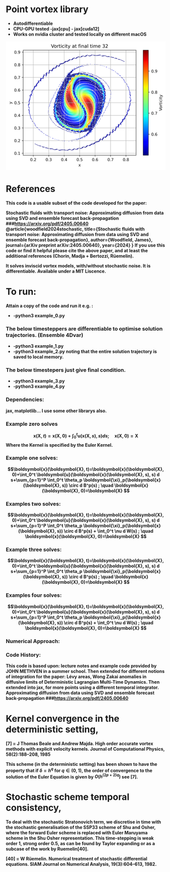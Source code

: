 
# Point vortex library

- <strong>Autodifferentiable<strong>
- <strong>CPU-GPU tested -jax[cpu] - jax[cuda12]<strong>
- <strong>Works on nvidia cluster and tested locally on different macOS<strong>

![image of final solution](Final_time_vorticity.png)

# References 

This code is a usable subset of the code developed for the paper:

Stochastic fluids with transport noise: Approximating diffusion from data using SVD and ensemble forecast back-propagation
###https://arxiv.org/pdf/2405.00640
@article{woodfield2024stochastic,
  title={Stochastic fluids with transport noise: Approximating diffusion from data using SVD and ensemble forecast back-propagation},
  author={Woodfield, James},
  journal={arXiv preprint arXiv:2405.00640},
  year={2024}
}
If you use this code or find it helpful please cite the above paper, and at least the additional references (Chorin, Madja + Bertozzi, Rüemelin).

It solves inviscid vortex models, with/without stochastic noise. It is differentiable. Available under a MIT Liscence.  

# To run:
Attain a copy of the code and run it e.g. : 
- <strong>-python3 example_0.py<strong>

### The below timesteppers are differentiable to optimise solution trajectories. (Ensemble 4Dvar)
- <strong>-python3 example_1.py<strong>
- <strong>-python3 example_2.py<strong>
noting that the entire solution trajectory is saved to local memory. 

### The below timestepers just give final condition.
- <strong>-python3 example_3.py<strong>
- <strong>-python3 example_4.py<strong>

### Dependencies: 
jax, matplotlib... I use some other librarys also. 

### Example zero solves
$$\boldsymbol{x}(\boldsymbol{X}, t)=\boldsymbol{x}(\boldsymbol{X}, 0)+\int_0^t \boldsymbol{u}(\boldsymbol{x}(\boldsymbol{X}, s), s) d s; \quad \boldsymbol{x}(\boldsymbol{X}, 0)=\boldsymbol{X}
$$
Where the Kernel is specified by the Euler Kernel. 

### Example one solves: 
$$\boldsymbol{x}(\boldsymbol{X}, t)=\boldsymbol{x}(\boldsymbol{X}, 0)+\int_0^t \boldsymbol{u}(\boldsymbol{x}(\boldsymbol{X}, s), s) d s+\sum_{p=1}^P \int_0^t \theta_p \boldsymbol{\xi}_p(\boldsymbol{x}(\boldsymbol{X}, s)) \circ d B^p(s) ; \quad \boldsymbol{x}(\boldsymbol{X}, 0)=\boldsymbol{X}
$$

### Examples two solves: 
$$\boldsymbol{x}(\boldsymbol{X}, t)=\boldsymbol{x}(\boldsymbol{X}, 0)+\int_0^t \boldsymbol{u}(\boldsymbol{x}(\boldsymbol{X}, s), s) d s+\sum_{p=1}^P \int_0^t \theta_p \boldsymbol{\xi}_p(\boldsymbol{x}(\boldsymbol{X}, s)) \circ d B^p(s) +  \int_0^t \nu d W(s) ; \quad \boldsymbol{x}(\boldsymbol{X}, 0)=\boldsymbol{X}
$$

### Example three solves: 
$$\boldsymbol{x}(\boldsymbol{X}, t)=\boldsymbol{x}(\boldsymbol{X}, 0)+\int_0^t \boldsymbol{u}(\boldsymbol{x}(\boldsymbol{X}, s), s) d s+\sum_{p=1}^P \int_0^t \theta_p \boldsymbol{\xi}_p(\boldsymbol{x}(\boldsymbol{X}, s)) \circ d B^p(s) ; \quad \boldsymbol{x}(\boldsymbol{X}, 0)=\boldsymbol{X}
$$

### Examples four solves: 
$$\boldsymbol{x}(\boldsymbol{X}, t)=\boldsymbol{x}(\boldsymbol{X}, 0)+\int_0^t \boldsymbol{u}(\boldsymbol{x}(\boldsymbol{X}, s), s) d s+\sum_{p=1}^P \int_0^t \theta_p \boldsymbol{\xi}_p(\boldsymbol{x}(\boldsymbol{X}, s)) \circ d B^p(s) +  \int_0^t \nu d W(s) ; \quad \boldsymbol{x}(\boldsymbol{X}, 0)=\boldsymbol{X}
$$

### Numerical Approach:

### Code History: 
This code is based upon: lecture notes and example code provided by JOHN METHVEN in a summer school. Then extended for different notions of integration for the paper: Lévy areas, Wong Zakai anomalies in diffusive limits of Deterministic Lagrangian Multi-Time Dynamics. Then extended into jax, for more points using a different temporal integrator. Approximating diffusion from data using SVD and ensemble forecast back-propagation
###https://arxiv.org/pdf/2405.00640


# Kernel convergence in the deterministic setting,
[7] = J Thomas Beale and Andrew Majda. High order accurate vortex methods with explicit velocity kernels. Journal of Computational Physics, 58(2):188–208, 1985


This scheme (in the deterministic setting) has been shown to have the property that if $\delta=h^q$ for $q \in(0,1)$, the order of convergence to the solution of the Euler Equation is given by $O\left(h^{(2 p+2) q}\right)$ see [7].


# Stochastic scheme temporal consistency,

To deal with the stochastic Stratonovich term, we discretise in time with the stochastic generalisation of the SSP33 scheme of Shu and Osher, where the forward Euler scheme is replaced with Euler Maruyama scheme in the Shu Osher representation. This time-stepping is weak order 1, strong order 0.5, as can be found by Taylor expanding or as a subcase of the work by Ruemelin[40].


[40] = W Rüemelin. Numerical treatment of stochastic differential equations. SIAM Journal on Numerical Analysis,
19(3):604–613, 1982.

